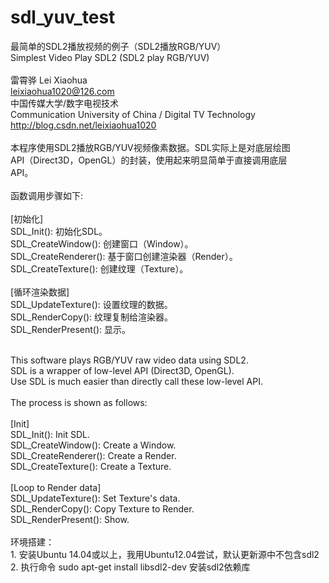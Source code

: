 # sdl_yuv_test<br>
最简单的SDL2播放视频的例子（SDL2播放RGB/YUV）<br>
 Simplest Video Play SDL2 (SDL2 play RGB/YUV)<br>
<br>
 雷霄骅 Lei Xiaohua<br>
 leixiaohua1020@126.com<br>
 中国传媒大学/数字电视技术<br>
 Communication University of China / Digital TV Technology<br>
 http://blog.csdn.net/leixiaohua1020<br>
<br>
 本程序使用SDL2播放RGB/YUV视频像素数据。SDL实际上是对底层绘图<br>
 API（Direct3D，OpenGL）的封装，使用起来明显简单于直接调用底层<br>
 API。<br>
<br>
 函数调用步骤如下:<br>
<br>
 [初始化]<br>
 SDL_Init(): 初始化SDL。<br>
 SDL_CreateWindow(): 创建窗口（Window）。<br>
 SDL_CreateRenderer(): 基于窗口创建渲染器（Render）。<br>
 SDL_CreateTexture(): 创建纹理（Texture）。<br>
<br>
 [循环渲染数据]<br>
 SDL_UpdateTexture(): 设置纹理的数据。<br>
 SDL_RenderCopy(): 纹理复制给渲染器。<br>
 SDL_RenderPresent(): 显示。<br>

<br>
 This software plays RGB/YUV raw video data using SDL2.<br>
 SDL is a wrapper of low-level API (Direct3D, OpenGL).<br>
 Use SDL is much easier than directly call these low-level API.<br>
<br>
 The process is shown as follows:<br>
<br>
 [Init]<br>
 SDL_Init(): Init SDL.<br>
 SDL_CreateWindow(): Create a Window.<br>
 SDL_CreateRenderer(): Create a Render.<br>
 SDL_CreateTexture(): Create a Texture.<br>
<br>
 [Loop to Render data]<br>
 SDL_UpdateTexture(): Set Texture's data.<br>
 SDL_RenderCopy(): Copy Texture to Render.<br>
 SDL_RenderPresent(): Show.<br>
<br>
环境搭建：<br>
1. 安装Ubuntu 14.04或以上，我用Ubuntu12.04尝试，默认更新源中不包含sdl2
2. 执行命令 sudo apt-get install libsdl2-dev 安装sdl2依赖库
